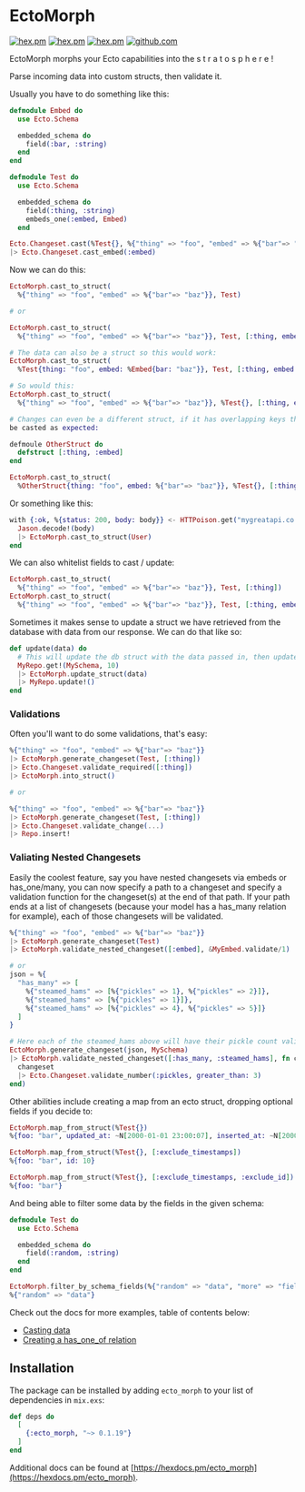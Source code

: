 # EctoMorph

[![hex.pm](https://img.shields.io/hexpm/v/ecto_morph.svg)](https://hex.pm/packages/ecto_morph)
[![hex.pm](https://img.shields.io/hexpm/dt/ecto_morph.svg)](https://hex.pm/packages/ecto_morph)
[![hex.pm](https://img.shields.io/hexpm/l/ecto_morph.svg)](https://hex.pm/packages/ecto_morph)
[![github.com](https://img.shields.io/github/last-commit/Adzz/ecto_morph.svg)](https://github.com/Adzz/ecto_morph)

EctoMorph morphs your Ecto capabilities into the s t r a t o s p h e r e !

Parse incoming data into custom structs, then validate it.

Usually you have to do something like this:

```elixir
defmodule Embed do
  use Ecto.Schema

  embedded_schema do
    field(:bar, :string)
  end
end

defmodule Test do
  use Ecto.Schema

  embedded_schema do
    field(:thing, :string)
    embeds_one(:embed, Embed)
  end

Ecto.Changeset.cast(%Test{}, %{"thing" => "foo", "embed" => %{"bar"=> "baz"}}, [:thing])
|> Ecto.Changeset.cast_embed(:embed)
```

Now we can do this:

```elixir
EctoMorph.cast_to_struct(
  %{"thing" => "foo", "embed" => %{"bar"=> "baz"}}, Test)

# or

EctoMorph.cast_to_struct(
  %{"thing" => "foo", "embed" => %{"bar"=> "baz"}}, Test, [:thing, embed: [:bar]])

# The data can also be a struct so this would work:
EctoMorph.cast_to_struct(
  %Test{thing: "foo", embed: %Embed{bar: "baz"}}, Test, [:thing, embed: [:bar]])

# So would this:
EctoMorph.cast_to_struct(
  %{"thing" => "foo", "embed" => %{"bar"=> "baz"}}, %Test{}, [:thing, embed: [:bar]])

# Changes can even be a different struct, if it has overlapping keys they will
be casted as expected:

defmoule OtherStruct do
  defstruct [:thing, :embed]
end

EctoMorph.cast_to_struct(
  %OtherStruct{thing: "foo", embed: %{"bar"=> "baz"}}, %Test{}, [:thing, embed: [:bar]])
```

Or something like this:

```elixir
with {:ok, %{status: 200, body: body}} <- HTTPoison.get("mygreatapi.co.uk") do
  Jason.decode!(body)
  |> EctoMorph.cast_to_struct(User)
end
```

We can also whitelist fields to cast / update:

```elixir
EctoMorph.cast_to_struct(
  %{"thing" => "foo", "embed" => %{"bar"=> "baz"}}, Test, [:thing])
EctoMorph.cast_to_struct(
  %{"thing" => "foo", "embed" => %{"bar"=> "baz"}}, Test, [:thing, embed: [:bar]])
```

Sometimes it makes sense to update a struct we have retrieved from the database
with data from our response. We can do that like so:

```elixir
def update(data) do
  # This will update the db struct with the data passed in, then update the db.
  MyRepo.get!(MySchema, 10)
  |> EctoMorph.update_struct(data)
  |> MyRepo.update!()
end
```

### Validations

Often you'll want to do some validations, that's easy:

```elixir
%{"thing" => "foo", "embed" => %{"bar"=> "baz"}}
|> EctoMorph.generate_changeset(Test, [:thing])
|> Ecto.Changeset.validate_required([:thing])
|> EctoMorph.into_struct()

# or

%{"thing" => "foo", "embed" => %{"bar"=> "baz"}}
|> EctoMorph.generate_changeset(Test, [:thing])
|> Ecto.Changeset.validate_change(...)
|> Repo.insert!
```

### Valiating Nested Changesets

Easily the coolest feature, say you have nested changesets via embeds or
has_one/many, you can now specify a path to a changeset and specify a
validation function for the changeset(s) at the end of that path. If your path
ends at a list of changesets (because your model has a has_many relation for
example), each of those changesets will be validated.

```elixir
%{"thing" => "foo", "embed" => %{"bar"=> "baz"}}
|> EctoMorph.generate_changeset(Test)
|> EctoMorph.validate_nested_changeset([:embed], &MyEmbed.validate/1)

# or
json = %{
  "has_many" => [
    %{"steamed_hams" => [%{"pickles" => 1}, %{"pickles" => 2}]},
    %{"steamed_hams" => [%{"pickles" => 1}]},
    %{"steamed_hams" => [%{"pickles" => 4}, %{"pickles" => 5}]}
  ]
}

# Here each of the steamed_hams above will have their pickle count validated:
EctoMorph.generate_changeset(json, MySchema)
|> EctoMorph.validate_nested_changeset([:has_many, :steamed_hams], fn changeset ->
  changeset
  |> Ecto.Changeset.validate_number(:pickles, greater_than: 3)
end)
```


Other abilities include creating a map from an ecto struct, dropping optional
fields if you decide to:

```elixir
EctoMorph.map_from_struct(%Test{})
%{foo: "bar", updated_at: ~N[2000-01-01 23:00:07], inserted_at: ~N[2000-01-01 23:00:07], id: 10}

EctoMorph.map_from_struct(%Test{}, [:exclude_timestamps])
%{foo: "bar", id: 10}

EctoMorph.map_from_struct(%Test{}, [:exclude_timestamps, :exclude_id])
%{foo: "bar"}
```

And being able to filter some data by the fields in the given schema:

```elixir
defmodule Test do
  use Ecto.Schema

  embedded_schema do
    field(:random, :string)
  end
end

EctoMorph.filter_by_schema_fields(%{"random" => "data", "more" => "fields"}, Test)
%{"random" => "data"}
```

Check out the docs for more examples, table of contents below:

<!-- I'm pretty sure that what we want here is not the struct, but a nested changeset, so that we can do validations etc -->
<!-- that would mean it gets treated more like a relation than it currently does... Meaning you could validate it  -->
<!-- as per usual nested schema validation. But can custom types return changesets ?-->

- [Casting data](https://medium.com/@ItizAdz/ecto-cast-ing-sugar-31bddbc62cd7)
- [Creating a has_one_of relation](https://medium.com/@ItizAdz/creating-a-has-one-of-association-in-ecto-with-ectomorph-3932adb996d9)

## Installation

The package can be installed by adding `ecto_morph` to your list of
dependencies in `mix.exs`:

```elixir
def deps do
  [
    {:ecto_morph, "~> 0.1.19"}
  ]
end
```

Additional docs can be found at
[https://hexdocs.pm/ecto_morph](https://hexdocs.pm/ecto_morph).
